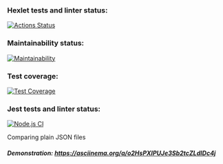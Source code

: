 ### Hexlet tests and linter status:
[![Actions Status](https://github.com/SkyAjax/frontend-project-46/workflows/hexlet-check/badge.svg)](https://github.com/SkyAjax/frontend-project-46/actions)

### Maintainability status:
[![Maintainability](https://api.codeclimate.com/v1/badges/c9783b49d02082d020e6/maintainability)](https://codeclimate.com/github/SkyAjax/frontend-project-46/maintainability)

### Test coverage:
[![Test Coverage](https://api.codeclimate.com/v1/badges/c9783b49d02082d020e6/test_coverage)](https://codeclimate.com/github/SkyAjax/frontend-project-46/test_coverage)

### Jest tests and linter status:
[![Node.js CI](https://github.com/SkyAjax/frontend-project-46/actions/workflows/node.js.yml/badge.svg)](https://github.com/SkyAjax/frontend-project-46/actions/workflows/node.js.yml)

Comparing plain JSON files
##### Demonstration: https://asciinema.org/a/o2HsPXIPUJe3Sb2tcZLdIDc4j
